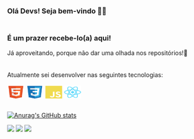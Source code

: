 ### Olá Devs! Seja bem-vindo 👾👋<br><br>
<h3>É um prazer recebe-lo(a) aqui!</h3>
Já aproveitando, porque não dar uma olhada nos repositórios!🙂

<div style="display: inline_block"><br><br>
  Atualmente sei desenvolver nas seguintes tecnologias:<br><br>
  <img align="center" alt="HTML" height="30" width="40" src="https://raw.githubusercontent.com/devicons/devicon/master/icons/html5/html5-original.svg">
  <img align="center" alt="CSS" height="30" width="40" src="https://raw.githubusercontent.com/devicons/devicon/master/icons/css3/css3-original.svg">
  <img align="center" alt="Js" height="30" width="40" src="https://raw.githubusercontent.com/devicons/devicon/master/icons/javascript/javascript-plain.svg">
  <img align="center" alt="React" height="30" width="40" src="https://raw.githubusercontent.com/devicons/devicon/master/icons/react/react-original.svg">
</div>
  
  ##
  [![Anurag's GitHub stats](https://github-readme-stats.vercel.app/api?username=lopes-pk&show_icons=true&theme=algolia)](https://github.com/anuraghazra/github-readme-stats)
<div> 
 <a href="https://discord.gg/wagxzStdcR" target="_blank"><img src="https://img.shields.io/badge/Discord-7289DA?style=for-the-badge&logo=discord&logoColor=white" target="_blank"></a> 
  <a href = "mailto:arthurlopes558@gmail.com"><img src="https://img.shields.io/badge/-Gmail-%23333?style=for-the-badge&logo=gmail&logoColor=white" target="_blank"></a>
   <a href="https://www.linkedin.com/in/arthur-lopes-2bb543252/" target="_blank"><img src="https://img.shields.io/badge/-LinkedIn-%230077B5?style=for-the-badge&logo=linkedin&logoColor=white" target="_blank"></a>
  
 
</div>
</div>
